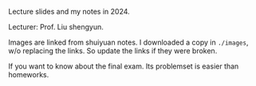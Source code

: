 Lecture slides and my notes in 2024.

Lecturer: Prof. Liu shengyun.

Images are linked from shuiyuan notes. I downloaded a copy in `./images`, w/o replacing the links. So update the links if they were broken.

If you want to know about the final exam. Its problemset is easier than homeworks.
